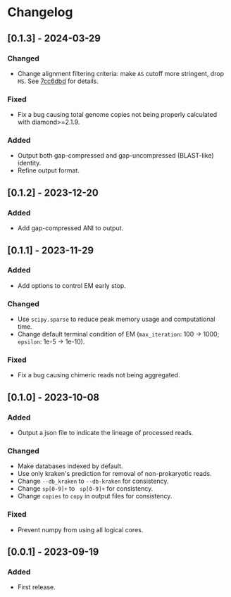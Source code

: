 # Changelog

## [0.1.3] - 2024-03-29
### Changed
- Change alignment filtering criteria: make `AS` cutoff more stringent, drop `MS`. See [7cc6dbd](https://github.com/xinehc/melon/commit/7cc6dbd866027cf5c1adaa5c69ed7919d8630607) for details.

### Fixed
- Fix a bug causing total genome copies not being properly calculated with diamond>=2.1.9.

### Added
- Output both gap-compressed and gap-uncompressed (BLAST-like) identity.
- Refine output format.

## [0.1.2] - 2023-12-20
### Added
- Add gap-compressed ANI to output.

## [0.1.1] - 2023-11-29
### Added
- Add options to control EM early stop.

### Changed
- Use `scipy.sparse` to reduce peak memory usage and computational time.
- Change default terminal condition of EM (`max_iteration`: 100 -> 1000; `epsilon`: 1e-5 -> 1e-10).

### Fixed
- Fix a bug causing chimeric reads not being aggregated.

## [0.1.0] - 2023-10-08
### Added
- Output a json file to indicate the lineage of processed reads.

### Changed
- Make databases indexed by default.
- Use only kraken's prediction for removal of non-prokaryotic reads.
- Change `--db_kraken` to `--db-kraken` for consistency.
- Change `sp[0-9]+` to ` sp[0-9]+` for consistency.
- Change `copies` to `copy` in output files for consistency.

### Fixed
- Prevent numpy from using all logical cores.

## [0.0.1] - 2023-09-19
### Added
- First release.
